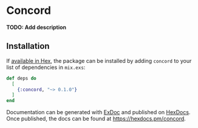 # Concord

**TODO: Add description**

## Installation

If [available in Hex](https://hex.pm/docs/publish), the package can be installed
by adding `concord` to your list of dependencies in `mix.exs`:

```elixir
def deps do
  [
    {:concord, "~> 0.1.0"}
  ]
end
```

Documentation can be generated with [ExDoc](https://github.com/elixir-lang/ex_doc)
and published on [HexDocs](https://hexdocs.pm). Once published, the docs can
be found at <https://hexdocs.pm/concord>.

